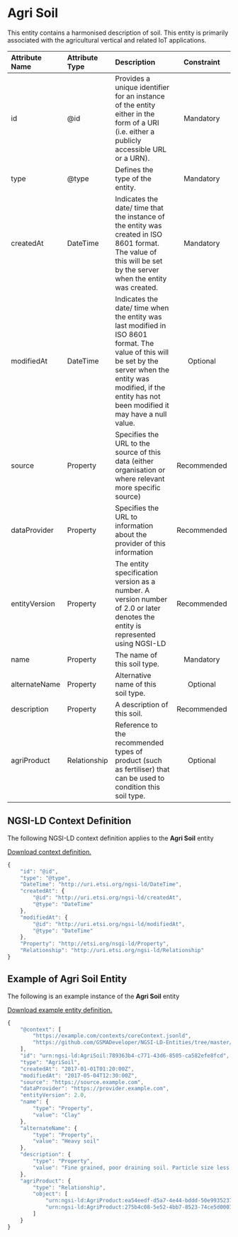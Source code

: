 # Agri Soil
This entity contains a harmonised description of soil. This entity is primarily associated with the agricultural vertical and related IoT applications.

| Attribute Name | Attribute Type | Description | Constraint |
|:--- |:--- |:--- |:---:|
| id | @id | Provides a unique identifier for an instance of the entity either in the form of a URI (i.e. either a publicly accessible URL or a URN). | Mandatory |
| type | @type | Defines the type of the entity. | Mandatory |
| createdAt | DateTime | Indicates the date/ time that the instance of the entity was created in ISO 8601 format. The value of this will be set by the server when the entity was created. | Mandatory |
| modifiedAt | DateTime | Indicates the date/ time when the entity was last modified in ISO 8601 format. The value of this will be set by the server when the entity was modified, if the entity has not been modified it may have a null value. | Optional |
| source | Property | Specifies the URL to the source of this data (either organisation or where relevant more specific source) | Recommended |
| dataProvider | Property | Specifies the URL to information about the provider of this information | Recommended |
| entityVersion | Property | The entity specification version as a number. A version number of 2.0 or later denotes the entity is represented using NGSI-LD | Recommended |
| name | Property | The name of this soil type. | Mandatory |
| alternateName | Property | Alternative name of this soil type. | Optional |
| description | Property | A description of this soil. | Recommended |
| agriProduct | Relationship | Reference to the recommended types of product (such as fertiliser) that can be used to condition this soil type. | Optional |

## NGSI-LD Context Definition
The following NGSI-LD context definition applies to the **Agri Soil** entity

[Download context definition.](../examples/Agri-Soil-context.jsonld)

```JavaScript
{
    "id": "@id",
    "type": "@type",
    "DateTime": "http://uri.etsi.org/ngsi-ld/DateTime",
    "createdAt": {
        "@id": "http://uri.etsi.org/ngsi-ld/createdAt",
        "@type": "DateTime"
    },
    "modifiedAt": {
        "@id": "http://uri.etsi.org/ngsi-ld/modifiedAt",
        "@type": "DateTime"
    },
    "Property": "http://etsi.org/nsgi-ld/Property",
    "Relationship": "http://uri.etsi.org/ngsi-ld/Relationship"
}
```
## Example of Agri Soil Entity
The following is an example instance of the **Agri Soil** entity

[Download example entity definition.](../examples/Agri-Soil.jsonld)

```JavaScript
{
    "@context": [
        "https://example.com/contexts/coreContext.jsonld",
        "https://github.com/GSMADeveloper/NGSI-LD-Entities/tree/master/examples/Agri-Soil-context.jsonld"
    ],
    "id": "urn:ngsi-ld:AgriSoil:789363b4-c771-43d6-8505-ca582efe8fcd",
    "type": "AgriSoil",
    "createdAt": "2017-01-01T01:20:00Z",
    "modifiedAt": "2017-05-04T12:30:00Z",
    "source": "https://source.example.com",
    "dataProvider": "https://provider.example.com",
    "entityVersion": 2.0,
    "name": {
        "type": "Property",
        "value": "Clay"
    },
    "alternateName": {
        "type": "Property",
        "value": "Heavy soil"
    },
    "description": {
        "type": "Property",
        "value": "Fine grained, poor draining soil. Particle size less than 0.002mm"
    },
    "agriProduct": {
        "type": "Relationship",
        "object": [
            "urn:ngsi-ld:AgriProduct:ea54eedf-d5a7-4e44-bddd-50e9935237c0",
            "urn:ngsi-ld:AgriProduct:275b4c08-5e52-4bb7-8523-74ce5d0007de"
        ]
    }
}
```
